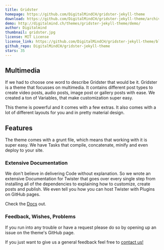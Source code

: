 ```yaml
---
title: Gridster
homepage: https://github.com/DigitalMindCH/gridster-jekyll-theme
download: https://github.com/DigitalMindCH/gridster-jekyll-theme/archive/master.zip
demo: http://digitalmind.ch/themes/gridster-jekyll-theme/demo/
author: Digitalmind
thumbnail: gridster.jpg
license: MIT License
license_link: https://github.com/DigitalMindCH/gridster-jekyll-theme/blob/master/LICENCE
github_repo: DigitalMindCH/gridster-jekyll-theme
stars: 35
---
```


## Multimedia

If we had to choose one word to describe Gridster that would be it.
Gridster is a theme that focusses on multimedia. It contains different
post types to create video posts, audio posts, image post or gallery
posts with ease. We created a ton of Variables, that make customization
super easy.

This theme is powerful and it comes with a few extras. It also comes
with a lot of different layouts for you and in pretty material design.

## Features

The theme comes with a grunt file, which means that working with it is
super easy. We have Tasks that compile, concatenate, minify and even
deploy to your site.

### Extensive Documentation

We don't believe in delivering Code without explanation. So we wrote an
extensive Documentation for Twister that goes over every single step
from installing all of the dependencies to explaining how to customize,
create posts and publish. We even tell you how you can host Twister
with Plugins on GitHub pages.

Check the [Docs](http://gridster.digitalmind.ch/documentation/) out.

### Feedback, Wishes, Problems

If you run into any trouble or have a request please do so by opening
up an issue on the theme's GitHub page.

If you just want to give us a general feedback feel free to
[contact us!](http://digitalmind.ch/contact/)
